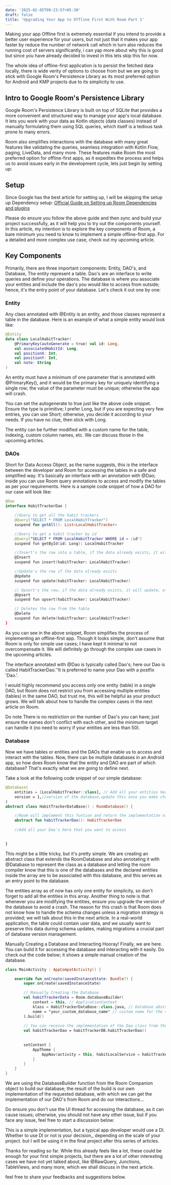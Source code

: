```yaml
---
date: '2025-02-05T09:23:57+05:30' 
draft: false
title: 'Upgrading Your App to Offline First With Room Part 1'
---
```

 
Making your app Offline first is extremely essential if you intend to provide a better user experience for your users, but not just that it makes your app faster by reduce the number of network call which in turn also reduces the running cost of servers significantly, i can yap more about why this is good but since you have already decided to invest in this lets skip this for now.

The whole idea of offline-first application is to persist the fetched data locally, there is wide verity of options to choose from but we are going to stick with Google Room's Persistence Library as its most preferred option for Android and KMP projects due to its simplicity to use.

## Intro to Google Room's Persistence Library

 Google Room's Persistence Library is built on top of SQLite that provides a more convenient and structured way to manage your app's local database. It lets you work with your data as Kotlin objects (data classes) instead of manually formulating them using SQL queries, which itself is a tedious task prone to many errors.

 Room also simplifies interactions with the database with many great features like validating the queries, seamless integration with Kotlin Flow, paging, LiveData, and many more. These features make Room the most preferred option for offline-first apps, as it expedites the process and helps us to avoid issues early in the development cycle, lets just begin by setting up:

## Setup

Since Google has the best article for setting up, I will be skipping the setup up
Dependency setup: [Official Guide on Setting up Room Dependencies and plugins](https://developer.android.com/jetpack/androidx/releases/room)

Please do ensure you follow the above guide and then sync and build your project successfully, as it will help you to try out the components yourself. In this article, my intention is to explore the key components of Room, a bare minimum you need to know to implement a simple offline-first app. For a detailed and more complex use case, check out my upcoming article.

## Key Components

Primarily, there are three important components: Entity, DAO's, and Database, The entity represent a table. Dao's are an interface to write queries and define your operations. The database is where you associate your entities and include the dao's you would like to access from outside; hence, it's the entry point of your database. Let's check it out one by one:

### Entity

Any class annotated with @Entity is an entity, and those classes represent a table in the database. Here is an example of what a simple entity would look like:

```kotlin
@Entity
data class LocalHabitTracker(
    @PrimaryKey(autoGenerate = true) val id: Long,
    val associatedHabitId: Long,
    val positionX: Int,
    val positionY: Int,
    val note: String
)
```

An entity must have a minimum of one parameter that is annotated with @PrimaryKey(), and it would be the primary key for uniquely identifying a single row; the value of the parameter must be unique; otherwise the app will crash.

You can set the autogenerate to true just like the above code snippet. Ensure the type is primitive; I prefer Long, but if you are expecting very few entries, you can use Short; otherwise, you decide it according to your needs. If you have no clue, then stick with Long.

The entity can be further modified with a custom name for the table, indexing, custom column names, etc. We can discuss those in the upcoming articles.

### DAOs

Short for Data Access Object, as the name suggests, this is the interface between the developer and Room for accessing the tables in a safe and simplified way. It's basically an interface with an annotation with @Dao; inside you can use Room query annotations to access and modify the tables as per your requirements. Here is a sample code snippet of how a DAO for our case will look like:

```kotlin
@Dao
interface HabitTrackerDao {

    //Query to get all the habit trackers
    @Query("SELECT * FROM LocalHabitTracker")
    suspend fun getAll(): List<LocalHabitTracker>

    //Query to get a habit tracker by id
    @Query("SELECT * FROM LocalHabitTracker WHERE id = :id")
    suspend fun getById(id: Long): LocalHabitTracker

    //Insert's the row into a table, if the data already exists, it will crash
    @Insert
    suspend fun insert(habitTracker: LocalHabitTracker)

    //Update's the row if the data already exists
    @Update
    suspend fun update(habitTracker: LocalHabitTracker)

    // Upsert's the row, if the data already exists, it will update, else it will insert
    @Upsert
    suspend fun upsert(habitTracker: LocalHabitTracker)

    // Deletes the row from the table
    @Delete
    suspend fun delete(habitTracker: LocalHabitTracker)
}
```

As you can see in the above snippet, Room simplifies the process of implementing an offline-first app. Though it looks simple, don't assume that Room is only for simple use cases; I have kept it minimal to not overcompensate it. We will definitely go through the complex use cases in the upcoming articles.

The interface annotated with @Dao is typically called Dao's; here our Dao is called HabitTrackerDao.''It is preferred to name your Dao with a postfix 'Dao.'.

I would highly recommend you access only one entity (table) in a single DAO, but Room does not restrict you from accessing multiple entities (tables) in the same DAO, but trust me, this will be helpful as your product grows. We will talk about how to handle the complex cases in the next article on Room.

 Do note There is no restriction on the number of Dao's you can have; just ensure the names don't conflict with each other, and the minimum target can handle it (no need to worry if your entities are less than 50).

### Database

Now we have tables or entities and the DAOs that enable us to access and interact with the tables. Now, there can be multiple databases in an Android app, so how does Room know that the entity and DAO are part of which database? That's exactly what we are going to define next.

Take a look at the following code snippet of our simple database:

```kotlin
@Database(
    entities = [LocalHabitTracker::class], // Add all your entities here
    version = 1,//version of the database,update this once you make changes to the schema(Entity) of the database
)
abstract class HabitTrackerDataBase() : RoomDatabase() {

    //Room will implement this funtion and return the implementation of this dao
    abstract fun habitTrackerDao(): HabitTrackerDao
   
    //Add all your Dao's here that you want to access

    
}
```

This might be a little tricky, but it's pretty simple. We are creating an abstract class that extends the RoomDatabase and also annotating it with @Database to represent the class as a database and letting the room compiler know that this is one of the databases and the declared entities inside the array are to be associated with this database, and this serves as an entry point to the database.

The entities array as of now has only one entity for simplicity, so don't forget to add all the entities in this array. Another thing to note is that whenever you are modifying the entities, ensure you upgrade the version of the database to avoid a crash. The reason for this crash is that Room does not know how to handle the schema changes unless a migration strategy is provided; we will talk about this in the next article. In a real-world application, the table could contain user data, and we usually want to preserve this data during schema updates, making migrations a crucial part of database version management.

Manually Creating a Database and Interacting
Hooray! Finally, we are here. You can build it for accessing the database and interacting with it easily. Do check out the code below; it shows a simple manual creation of the database. 

```kotlin
class MainActivity : AppCompatActivity() {

    override fun onCreate(savedInstanceState: Bundle?) {
        super.onCreate(savedInstanceState)

        // Manually Creating the Database
        val habitTrackerData = Room.databaseBuilder(
            context = this, // ApplicationContext
            klass = HabitTrackerDataBase::class.java, // Database abstract class
            name = "your_custom_database_name" // custom name for the table
        ).build() 
        
        // You can receive the implementation of the Dao class from the database object
        val habitTrackerDao = habitTrackerDB.habitTrackerDao()
        
       
        setContent {
            AppTheme {
                AppNav(activity = this, habitLocalService = habitTrackerDao)
            }
        }
    }
}
```

We are using the DatabaseBuilder function from the Room Companion object to build our database; the result of the build is our own implementation of the requested database, with which we can get the implementation of our DAO's from Room and do our interactions... 

Do ensure you don't use the UI thread for accessing the database, as it can cause issues; otherwise, you should not have any other issue, but if you face any issue, feel free to start a discussion below:

This is a simple implementation, but a typical app developer would use a DI. Whether to use DI or not is your decision,, depending on the scale of your project. but I will be using it in the final project after this series of articles.

Thanks for reading so far. While this already feels like a lot, these could be enough for your first simple projects, but there are a lot of other interesting cases we have not yet talked about, like @RawQuery, Junctions, TableViews, and many more, which we shall discuss in the next article.

feel free to share your feedbacks and suggestions below.
